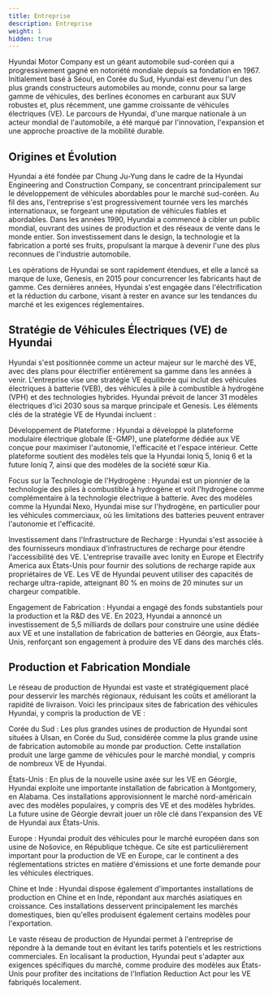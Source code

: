 ```yaml
---
title: Entreprise
description: Entreprise
weight: 1
hidden: true
---
```


Hyundai Motor Company est un géant automobile sud-coréen qui a progressivement gagné en notoriété mondiale depuis sa fondation en 1967. Initialement basé à Séoul, en Corée du Sud, Hyundai est devenu l'un des plus grands constructeurs automobiles au monde, connu pour sa large gamme de véhicules, des berlines économes en carburant aux SUV robustes et, plus récemment, une gamme croissante de véhicules électriques (VE). Le parcours de Hyundai, d'une marque nationale à un acteur mondial de l'automobile, a été marqué par l'innovation, l'expansion et une approche proactive de la mobilité durable.

## Origines et Évolution

Hyundai a été fondée par Chung Ju-Yung dans le cadre de la Hyundai Engineering and Construction Company, se concentrant principalement sur le développement de véhicules abordables pour le marché sud-coréen. Au fil des ans, l'entreprise s'est progressivement tournée vers les marchés internationaux, se forgeant une réputation de véhicules fiables et abordables. Dans les années 1990, Hyundai a commencé à cibler un public mondial, ouvrant des usines de production et des réseaux de vente dans le monde entier. Son investissement dans le design, la technologie et la fabrication a porté ses fruits, propulsant la marque à devenir l'une des plus reconnues de l'industrie automobile.

Les opérations de Hyundai se sont rapidement étendues, et elle a lancé sa marque de luxe, Genesis, en 2015 pour concurrencer les fabricants haut de gamme. Ces dernières années, Hyundai s'est engagée dans l'électrification et la réduction du carbone, visant à rester en avance sur les tendances du marché et les exigences réglementaires.

## Stratégie de Véhicules Électriques (VE) de Hyundai

Hyundai s'est positionnée comme un acteur majeur sur le marché des VE, avec des plans pour électrifier entièrement sa gamme dans les années à venir. L'entreprise vise une stratégie VE équilibrée qui inclut des véhicules électriques à batterie (VEB), des véhicules à pile à combustible à hydrogène (VPH) et des technologies hybrides. Hyundai prévoit de lancer 31 modèles électriques d'ici 2030 sous sa marque principale et Genesis. Les éléments clés de la stratégie VE de Hyundai incluent :

Développement de Plateforme : Hyundai a développé la plateforme modulaire électrique globale (E-GMP), une plateforme dédiée aux VE conçue pour maximiser l'autonomie, l'efficacité et l'espace intérieur. Cette plateforme soutient des modèles tels que la Hyundai Ioniq 5, Ioniq 6 et la future Ioniq 7, ainsi que des modèles de la société sœur Kia.

Focus sur la Technologie de l'Hydrogène : Hyundai est un pionnier de la technologie des piles à combustible à hydrogène et voit l'hydrogène comme complémentaire à la technologie électrique à batterie. Avec des modèles comme la Hyundai Nexo, Hyundai mise sur l'hydrogène, en particulier pour les véhicules commerciaux, où les limitations des batteries peuvent entraver l'autonomie et l'efficacité.

Investissement dans l'Infrastructure de Recharge : Hyundai s'est associée à des fournisseurs mondiaux d'infrastructures de recharge pour étendre l'accessibilité des VE. L'entreprise travaille avec Ionity en Europe et Electrify America aux États-Unis pour fournir des solutions de recharge rapide aux propriétaires de VE. Les VE de Hyundai peuvent utiliser des capacités de recharge ultra-rapide, atteignant 80 % en moins de 20 minutes sur un chargeur compatible.

Engagement de Fabrication : Hyundai a engagé des fonds substantiels pour la production et la R&D des VE. En 2023, Hyundai a annoncé un investissement de 5,5 milliards de dollars pour construire une usine dédiée aux VE et une installation de fabrication de batteries en Géorgie, aux États-Unis, renforçant son engagement à produire des VE dans des marchés clés.

## Production et Fabrication Mondiale

Le réseau de production de Hyundai est vaste et stratégiquement placé pour desservir les marchés régionaux, réduisant les coûts et améliorant la rapidité de livraison. Voici les principaux sites de fabrication des véhicules Hyundai, y compris la production de VE :

Corée du Sud : Les plus grandes usines de production de Hyundai sont situées à Ulsan, en Corée du Sud, considérée comme la plus grande usine de fabrication automobile au monde par production. Cette installation produit une large gamme de véhicules pour le marché mondial, y compris de nombreux VE de Hyundai.

États-Unis : En plus de la nouvelle usine axée sur les VE en Géorgie, Hyundai exploite une importante installation de fabrication à Montgomery, en Alabama. Ces installations approvisionnent le marché nord-américain avec des modèles populaires, y compris des VE et des modèles hybrides. La future usine de Géorgie devrait jouer un rôle clé dans l'expansion des VE de Hyundai aux États-Unis.

Europe : Hyundai produit des véhicules pour le marché européen dans son usine de Nošovice, en République tchèque. Ce site est particulièrement important pour la production de VE en Europe, car le continent a des réglementations strictes en matière d'émissions et une forte demande pour les véhicules électriques.

Chine et Inde : Hyundai dispose également d'importantes installations de production en Chine et en Inde, répondant aux marchés asiatiques en croissance. Ces installations desservent principalement les marchés domestiques, bien qu'elles produisent également certains modèles pour l'exportation.

Le vaste réseau de production de Hyundai permet à l'entreprise de répondre à la demande tout en évitant les tarifs potentiels et les restrictions commerciales. En localisant la production, Hyundai peut s'adapter aux exigences spécifiques du marché, comme produire des modèles aux États-Unis pour profiter des incitations de l'Inflation Reduction Act pour les VE fabriqués localement.